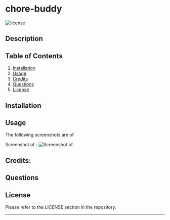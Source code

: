 # chore-buddy

![license](https://img.shields.io/badge/License-MIT-yellowgreen)

## Description



## Table of Contents
1. [Installation](#installation)
2. [Usage](#usage)
3. [Credits](#credits)
4. [Questions](#questions)  
5. [License](#license)


## Installation


## Usage



The following screenshots are of 

Screenshot of :
![Screenshot of ]()


## Credits:


## Questions



## License

Please refer to the LICENSE section in the repository.


---